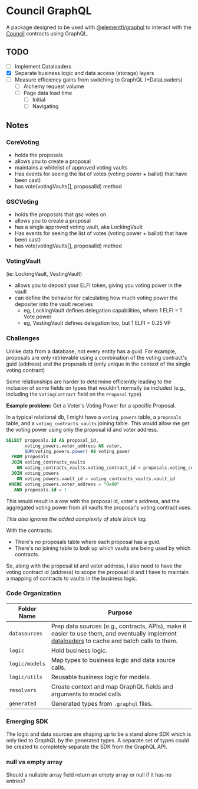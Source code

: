 # Council GraphQL

A package designed to be used with [@elementfi/graphql](https://github.com/element-fi/frontend-monorepo/tree/main/packages/graphql) to interact with the [Council](https://github.com/element-fi/council) contracts using GraphQL.

## TODO

- [ ] Implement Dataloaders
- [x] Separate business logic and data access (storage) layers
- [ ] Measure efficiency gains from switching to GraphQL (+DataLoaders)
  - [ ] Alchemy request volume
  - [ ] Page data load time
    - [ ] Initial
    - [ ] Navigating

## Notes

### CoreVoting

- holds the proposals
- allows you to create a proposal
- maintains a whitelist of approved voting vaults
- Has events for seeing the list of votes (voting power + ballot) that have been cast)
- has vote(votingVaults[], proposalId) method

### GSCVoting

- holds the proposals that gsc votes on
- allows you to create a proposal
- has a single approved voting vault, aka LockingVault
- Has events for seeing the list of votes (voting power + ballot) that have been cast)
- has vote(votingVaults[], proposalId) method

### VotingVault

(ie: LockingVault, VestingVault)

- allows you to deposit your ELFI token, giving you voting power in the vault
- can define the behavior for calculating how much voting power the depositer into the vault receives
  - eg, LockingVault defines delegation capabilities, where 1 ELFI = 1 Vote power
  - eg, VestingVault defines delegation too, but 1 ELFI = 0.25 VP

### Challenges

Unlike data from a database, not every entity has a guid. For example, proposals are only retrievable using a combination of the voting contract's guid (address) and the proposals id (only unique in the context of the single voting contract)

Some relationships are harder to determine efficiently leading to the inclusion of some fields on types that wouldn't normally be included (e.g., including the `VotingContract` field on the `Proposal` type)

**Example problem:** Get a Voter's Voting Power for a specific Proposal.

In a typical relational db, I might have a `voting_powers` table, a `proposals` table, and a `voting_contracts_vaults` joining table. This would allow me get the voting power using only the proposal id and voter address.

```sql
SELECT proposals.id AS proposal_id,
       voting_powers.voter_address AS voter,
       SUM(voting_powers.power) AS voting_power
  FROM proposals
  JOIN voting_contracts_vaults
    ON voting_contracts_vaults.voting_contract_id = proposals.voting_contract_id
  JOIN voting_powers
    ON voting_powers.vault_id = voting_contracts_vaults.vault_id
 WHERE voting_powers.voter_address = "0x00"
   AND proposals.id = 1
```

This would result in a row with the proposal id, voter's address, and the aggregated voting power from all vaults the proposal's voting contract uses.

_This also ignores the added complexity of stale block lag._

With the contracts:

- There's no proposals table where each proposal has a guid.
- There's no joining table to look up which vaults are being used by which contracts.

So, along with the proposal id and voter address, I also need to have the voting contract id (address) to scope the proposal id and I have to maintain a mapping of contracts to vaults in the business logic.

### Code Organization

| Folder Name    | Purpose                                                                                                                                                                                |
| -------------- | -------------------------------------------------------------------------------------------------------------------------------------------------------------------------------------- |
| `datasources`  | Prep data sources (e.g., contracts, APIs), make it easier to use them, and eventually implement [dataloaders](https://github.com/graphql/dataloader) to cache and batch calls to them. |
| `logic`        | Hold business logic.                                                                                                                                                                   |
| `logic/models` | Map types to business logic and data source calls.                                                                                                                                     |
| `logic/utils`  | Reusable business logic for models.                                                                                                                                                    |
| `resolvers`    | Create context and map GraphQL fields and arguments to model calls                                                                                                                     |
| `generated`    | Generated types from `.graphql` files.                                                                                                                                                 |

### Emerging SDK

The logic and data sources are shaping up to be a stand alone SDK which is only tied to GraphQL by the generated types. A separate set of types could be created to completely separate the SDK from the GraphQL API.

### null vs empty array

Should a nullable array field return an empty array or null if it has no entries?
